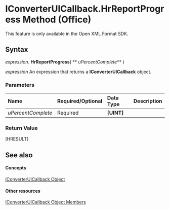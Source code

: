 
# IConverterUICallback.HrReportProgress Method (Office)

This feature is only available in the Open XML Format SDK.


## Syntax

 _expression_. **HrReportProgress**( ** _uPercentComplete_** )

 _expression_ An expression that returns a **IConverterUICallback** object.


### Parameters



|**Name**|**Required/Optional**|**Data Type**|**Description**|
|:-----|:-----|:-----|:-----|
| _uPercentComplete_|Required|**[UINT]**||

### Return Value

[HRESULT]


## See also


#### Concepts


[IConverterUICallback Object](9e1a4016-b96a-08b7-db0c-a2e4d63e11e1.md)
#### Other resources


[IConverterUICallback Object Members](ec3f2d9a-1b1a-ebb1-f003-e725dccc440d.md)